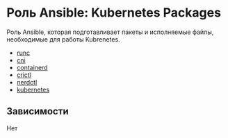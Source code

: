 # Роль Ansible: Kubernetes Packages

Роль Ansible, которая подготавливает пакеты и исполняемые файлы, необходимые для работы Kubrenetes.

* [runc](https://github.com/opencontainers/runc/releases)
* [cni](https://github.com/containernetworking/plugins/releases)
* [containerd](https://github.com/containerd/containerd/releases)
* [crictl](https://github.com/kubernetes-sigs/cri-tools/releases)
* [nerdctl](https://github.com/containerd/nerdctl/releases)
* [kubernetes](https://kubernetes.io/releases/)

## Зависимости

Нет
